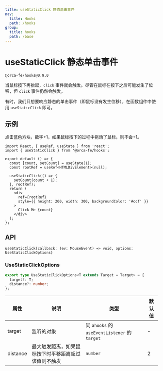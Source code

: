 ```yaml
---
title: useStaticClick 静态单击事件
nav:
  title: Hooks
  path: /hooks
group:
  title: hooks
  path: /base
---
```


# useStaticClick 静态单击事件

`@orca-fe/hooks@0.9.0`

当鼠标按下再抬起，`click` 事件就会触发。尽管在鼠标在按下之后可能发生了位移，但 `click` 事件仍然会触发。

有时，我们只想要响应静态的单击事件（即鼠标没有发生位移），在函数组件中使用 `useStaticClick` 即可。

## 示例

点击蓝色方块，数字+1，如果鼠标按下的过程中拖动了鼠标，则不会+1。

```tsx
import React, { useRef, useState } from 'react';
import { useStaticClick } from '@orca-fe/hooks';

export default () => {
  const [count, setCount] = useState(1);
  const rootRef = useRef<HTMLDivElement>(null);

  useStaticClick(() => {
    setCount(count + 1);
  }, rootRef);
  return (
    <div
      ref={rootRef}
      style={{ height: 200, width: 300, backgroundColor: '#ccf' }}
    >
      Click Me {count}
    </div>
  );
};
```

## API

`useStaticClick(callback: (ev: MouseEvent) => void, options: UseStaticClickOptions)`

### UseStaticClickOptions

```ts | pure
export type UseStaticClickOptions<T extends Target = Target> = {
  target?: T;
  distance?: number;
};
```

| 属性     | 说明                                                 | 类型                                          | 默认值 |
| -------- | ---------------------------------------------------- | --------------------------------------------- | ------ |
| target   | 监听的对象                                           | 同 `ahooks` 的 `useEventListener` 的 `target` | -      |
| distance | 最大触发距离，如果鼠标按下时平移距离超过该值则不触发 | `number`                                      | 2      |
